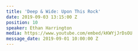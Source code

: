 ```yaml
---
title: 'Deep & Wide: Upon This Rock'
date: 2019-09-03 13:15:00 Z
position: 10
speaker: Ethan Harrington
media: https://www.youtube.com/embed/kKWYjJrDsOU
message_date: 2019-09-01 10:00:00 Z
---
```


